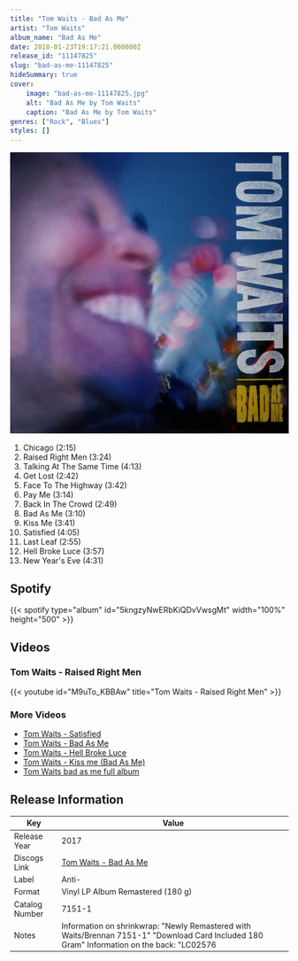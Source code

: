 ```yaml
---
title: "Tom Waits - Bad As Me"
artist: "Tom Waits"
album_name: "Bad As Me"
date: 2018-01-23T19:17:21.000000Z
release_id: "11147825"
slug: "bad-as-me-11147825"
hideSummary: true
cover:
    image: "bad-as-me-11147825.jpg"
    alt: "Bad As Me by Tom Waits"
    caption: "Bad As Me by Tom Waits"
genres: ["Rock", "Blues"]
styles: []
---
```


![Bad As Me by Tom Waits](bad-as-me-11147825.jpg)

<!-- section break -->

1. Chicago (2:15)
2. Raised Right Men (3:24)
3. Talking At The Same Time (4:13)
4. Get Lost (2:42)
5. Face To The Highway (3:42)
6. Pay Me (3:14)
7. Back In The Crowd (2:49)
8. Bad As Me (3:10)
9. Kiss Me (3:41)
10. Satisfied (4:05)
11. Last Leaf (2:55)
12. Hell Broke Luce (3:57)
13. New Year's Eve (4:31)

<!-- section break -->


## Spotify
{{< spotify type="album" id="5kngzyNwERbKiQDvVwsgMt" width="100%" height="500" >}}



## Videos
### Tom Waits - Raised Right Men
{{< youtube id="M9uTo_KBBAw" title="Tom Waits - Raised Right Men" >}}<br>

### More Videos

- [Tom Waits - Satisfied](https://www.youtube.com/watch?v=xHn_Kb4Dz40)
- [Tom Waits - Bad As Me](https://www.youtube.com/watch?v=zfIRR2VeyEc)
- [Tom Waits - Hell Broke Luce](https://www.youtube.com/watch?v=0Fju9o8BVJ8)
- [Tom Waits - Kiss me (Bad As Me)](https://www.youtube.com/watch?v=_Qy7Tt84d1Q)
- [Tom Waits   bad as me            full album](https://www.youtube.com/watch?v=c3IHscrJB0I)


## Release Information
|  Key           | Value                                                |
| ---------------| ---------------------------------------------------- |
| Release Year   | 2017                                   |
| Discogs Link   | [Tom Waits - Bad As Me](https://www.discogs.com/release/11147825-Tom-Waits-Bad-As-Me) |
| Label          | Anti- |
| Format         | Vinyl LP Album Remastered (180 g) |
| Catalog Number | 7151-1 |
| Notes | Information on shrinkwrap:   "Newly Remastered with Waits/Brennan 7151-1"  "Download Card Included 180 Gram"  Information on the back:  "LC02576 | BIEM/STEMRA (C)&(P) 2011 ANTI, Inc. Manufactured and distributed by Epitaph Europe. P.O. Box 10574, 1001 EN Amsterdam. The Netherlands. All rights reserved. Unauthorized duplication is a violation of applicable laws. |